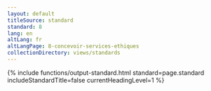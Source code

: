 ```yaml
---
layout: default
titleSource: standard
standard: 8
lang: en
altLang: fr
altLangPage: 8-concevoir-services-ethiques
collectionDirectory: views/standards
---
```

{% include functions/output-standard.html standard=page.standard includeStandardTitle=false currentHeadingLevel=1 %}
